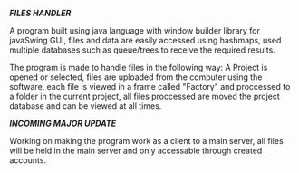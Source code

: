 ***FILES HANDLER***

A program built using java language with window builder library for javaSwing GUI,
files and data are easily accessed using hashmaps, used multiple databases such as queue/trees to
receive the required results.

The program is made to handle files in the following way:
A Project is opened or selected, files are uploaded from the computer using the software,
each file is viewed in a frame called "Factory" and proccessed to a folder in the current project,
all files proccessed are moved the project database and can be viewed at all times.

***INCOMING MAJOR UPDATE***

Working on making the program work as a client to a main server, all files
will be held in the main server and only accessable through created accounts.

